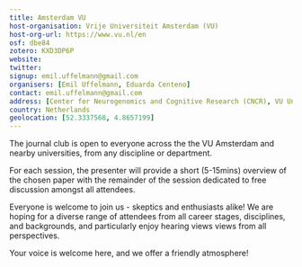 ```yaml
---
title: Amsterdam VU
host-organisation: Vrije Universiteit Amsterdam (VU)
host-org-url: https://www.vu.nl/en
osf: dbe84
zotero: KXD3DP6P
website: 
twitter: 
signup: emil.uffelmann@gmail.com
organisers: [Emil Uffelmann, Eduarda Centeno]
contact: emil.uffelmann@gmail.com
address: [Center for Neurogenomics and Cognitive Research (CNCR), VU University Science Building B4 & B5 Wing, De Boelelaan 1085, 1081HV Amsterdam, North Holland]
country: Netherlands
geolocation: [52.3337568, 4.8657199]
---
```


The journal club is open to everyone across the the VU Amsterdam and nearby universities, from any discipline or department.

For each session, the presenter will provide a short (5-15mins) overview of the chosen paper with the remainder of the session dedicated to free discussion amongst all attendees.

Everyone is welcome to join us - skeptics and enthusiasts alike!
We are hoping for a diverse range of attendees from all career stages, disciplines, and backgrounds, and particularly enjoy hearing views views from all perspectives.

Your voice is welcome here, and we offer a friendly atmosphere!
